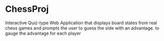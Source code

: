 # ChessProj
Interactive Quiz-type Web Application that displays board states from real chess games and prompts the user to guess the side with an advantage. to gauge the advantage for each player
